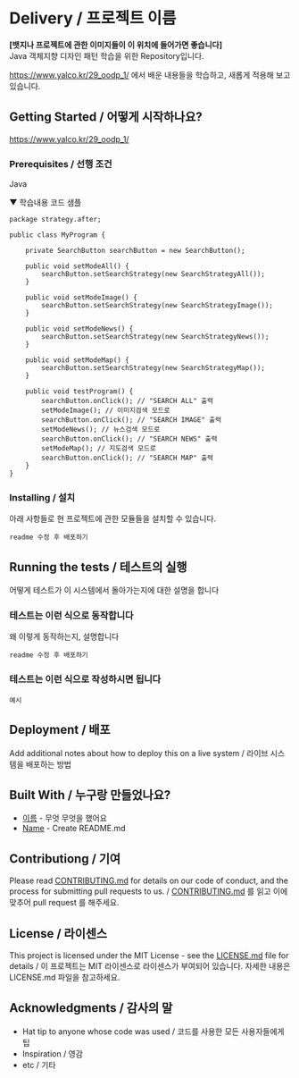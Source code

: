 # Delivery / 프로젝트 이름

**[뱃지나 프로젝트에 관한 이미지들이 이 위치에 들어가면 좋습니다]**  
Java 객체지향 디자인 패턴 학습을 위한 Repository입니다.

https://www.yalco.kr/29_oodp_1/
에서 배운 내용들을 학습하고, 새롭게 적용해 보고 있습니다.

## Getting Started / 어떻게 시작하나요?

https://www.yalco.kr/29_oodp_1/

### Prerequisites / 선행 조건

Java

▼ 학습내용 코드 샘플

```
package strategy.after;

public class MyProgram {

	private SearchButton searchButton = new SearchButton();

	public void setModeAll() {
		searchButton.setSearchStrategy(new SearchStrategyAll());
	}

	public void setModeImage() {
		searchButton.setSearchStrategy(new SearchStrategyImage());
	}

	public void setModeNews() {
		searchButton.setSearchStrategy(new SearchStrategyNews());
	}

	public void setModeMap() {
		searchButton.setSearchStrategy(new SearchStrategyMap());
	}

	public void testProgram() {
		searchButton.onClick(); // "SEARCH ALL" 출력
		setModeImage(); // 이미지검색 모드로
		searchButton.onClick(); // "SEARCH IMAGE" 출력
		setModeNews(); // 뉴스검색 모드로
		searchButton.onClick(); // "SEARCH NEWS" 출력
		setModeMap(); // 지도검색 모드로
		searchButton.onClick(); // "SEARCH MAP" 출력
	}
}

```

### Installing / 설치

아래 사항들로 현 프로젝트에 관한 모듈들을 설치할 수 있습니다.

```
readme 수정 후 배포하기
```

## Running the tests / 테스트의 실행

어떻게 테스트가 이 시스템에서 돌아가는지에 대한 설명을 합니다

### 테스트는 이런 식으로 동작합니다

왜 이렇게 동작하는지, 설명합니다

```
readme 수정 후 배포하기
```

### 테스트는 이런 식으로 작성하시면 됩니다

```
예시
```

## Deployment / 배포

Add additional notes about how to deploy this on a live system / 라이브 시스템을 배포하는 방법

## Built With / 누구랑 만들었나요?

* [이름](링크) - 무엇 무엇을 했어요
* [Name](Link) - Create README.md

## Contributiong / 기여

Please read [CONTRIBUTING.md](https://gist.github.com/PurpleBooth/b24679402957c63ec426) for details on our code of conduct, and the process for submitting pull requests to us. / [CONTRIBUTING.md](https://gist.github.com/PurpleBooth/b24679402957c63ec426) 를 읽고 이에 맞추어 pull request 를 해주세요.

## License / 라이센스

This project is licensed under the MIT License - see the [LICENSE.md](https://gist.github.com/PurpleBooth/LICENSE.md) file for details / 이 프로젝트는 MIT 라이센스로 라이센스가 부여되어 있습니다. 자세한 내용은 LICENSE.md 파일을 참고하세요.

## Acknowledgments / 감사의 말

* Hat tip to anyone whose code was used / 코드를 사용한 모든 사용자들에게 팁
* Inspiration / 영감
* etc / 기타

